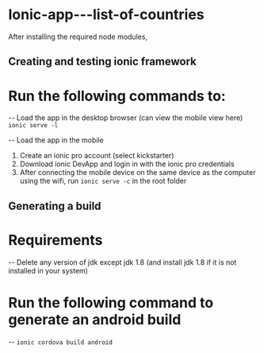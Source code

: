 # Ionic-app---list-of-countries

After installing the required node modules,

Creating and testing ionic framework
------------------------------------

# Run the following commands to:
-- Load the app in the desktop browser (can view the mobile view here)
  `ionic serve -l`

-- Load the app in the mobile
1. Create an ionic pro account (select kickstarter)
2. Download ionic DevApp and login in with the ionic pro credentials
3. After connecting the mobile device on the same device as the computer using the wifi, 
   run `ionic serve -c` in the root folder 
   
Generating a build
------------------

# Requirements
-- Delete any version of jdk except jdk 1.8 (and install jdk 1.8 if it is not installed in your system)

# Run the following command to generate an android build
-- `ionic cordova build android`
